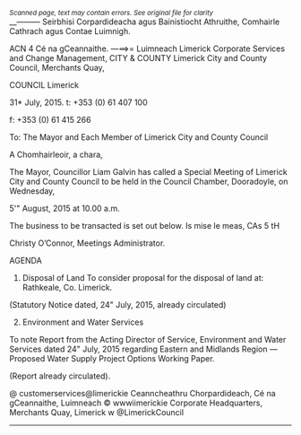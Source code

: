 *<small>Scanned page, text may contain errors. See original file for clarity</small>*  
__—_——_ Seirbhisi Corpardideacha agus Bainistiocht Athruithe,
Comhairle Cathrach agus Contae Luimnigh.

ACN 4 Cé na gCeannaithe.
—==>= Luimneach
Limerick Corporate Services and Change Management,
CITY & COUNTY Limerick City and County Council,
Merchants Quay,

COUNCIL Limerick

31* July, 2015. t: +353 (0) 61 407 100

f: +353 (0) 61 415 266

To: The Mayor and Each Member of Limerick City and County Council

A Chomhairleoir, a chara,

The Mayor, Councillor Liam Galvin has called a Special Meeting of Limerick City and
County Council to be held in the Council Chamber, Dooradoyle, on Wednesday,

5'" August, 2015 at 10.00 a.m.

The business to be transacted is set out below.
Is mise le meas,
CAs 5 tH

Christy O’Connor,
Meetings Administrator.

AGENDA

1. Disposal of Land
To consider proposal for the disposal of land at:
Rathkeale, Co. Limerick.

(Statutory Notice dated, 24" July, 2015, already circulated)

2. Environment and Water Services

To note Report from the Acting Director of Service, Environment and Water
Services dated 24" July, 2015 regarding Eastern and Midlands Region —
Proposed Water Supply Project Options Working Paper.

(Report already circulated).

@ customerservices@limerickie
Ceanncheathru Chorpardideach, Cé na gCeannaithe, Luimneach © wwwiimerickie
Corporate Headquarters, Merchants Quay, Limerick w @LimerickCouncil

---
